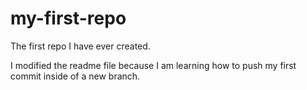 # my-first-repo
The first repo I have ever created. 


I modified the readme file because I am learning how to push my first commit inside of a new branch. 